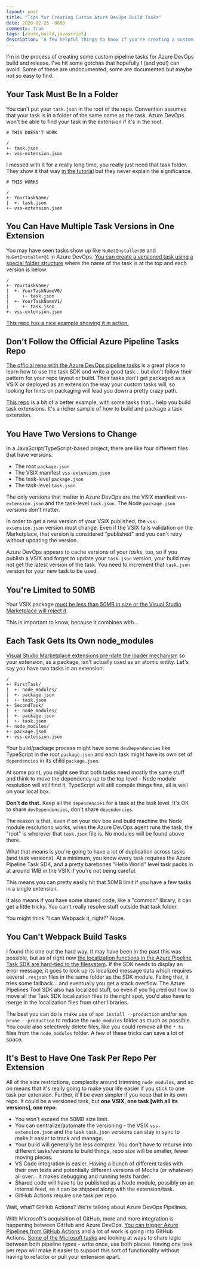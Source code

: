 ```yaml
---
layout: post
title: "Tips for Creating Custom Azure DevOps Build Tasks"
date: 2020-02-25 -0800
comments: true
tags: [azure,build,javascript]
description: "A few helpful things to know if you're creating a custom build task for Azure DevOps pipelines."
---
```


I'm in the process of creating some custom pipeline tasks for Azure DevOps build and release. I've hit some gotchas that hopefully I (and you!) can avoid. Some of these are undocumented, some are documented but maybe not so easy to find.

## Your Task Must Be In a Folder

You can't put your `task.json` in the root of the repo. Convention assumes that your task is in a folder of the same name as the task. Azure DevOps won't be able to find your task in the extension if it's in the root.

```text
# THIS DOESN'T WORK

/
+- task.json
+- vss-extension.json
```

I messed with it for a really long time, you really just need that task folder. They show it that way [in the tutorial](https://docs.microsoft.com/en-us/azure/devops/extend/develop/add-build-task?view=azure-devops) but they never explain the significance.

```text
# THIS WORKS

/
+- YourTaskName/
|  +- task.json
+- vss-extension.json
```

## You Can Have Multiple Task Versions in One Extension

You may have seen tasks show up like `NuGetInstaller@0` and `NuGetInstaller@1` in Azure DevOps. [You can create a versioned task using a special folder structure](https://docs.microsoft.com/en-us/azure/devops/extend/develop/integrate-build-task?view=azure-devops) where the name of the task is at the top and each version is below:

```text
/
+- YourTaskName/
|  +- YourTaskNameV0/
|     +- task.json
|  +- YourTaskNameV1/
|     +- task.json
+- vss-extension.json
```

[This repo has a nice example showing it in action.](https://github.com/jessehouwing/azure-pipelines-demo-ping-task/blob/master/vss-extension.multipingtask.json)

## Don't Follow the Official Azure Pipeline Tasks Repo

[The official repo with the Azure DevOps pipeline tasks](https://github.com/microsoft/azure-pipelines-tasks) is a great place to learn how to use the task SDK and write a good task... but don't follow their pattern for your repo layout or build. Their tasks don't get packaged as a VSIX or deployed as an extension the way your custom tasks will, so looking for hints on packaging will lead you down a pretty crazy path.

[This repo](https://github.com/microsoft/azure-devops-extension-tasks) is a bit of a better example, with some tasks that... help you build task extensions. It's a richer sample of how to build and package a task extension.

## You Have Two Versions to Change

In a JavaScript/TypeScript-based project, there are like four different files that have versions:

- The root `package.json`
- The VSIX manifest `vss-extension.json`
- The task-level `package.json`
- The task-level `task.json`

The only versions that matter in Azure DevOps are the VSIX manifest `vss-extension.json` and the task-level `task.json`. The Node `package.json` versions don't matter.

In order to get a new version of your VSIX published, the `vss-extension.json` version must change. Even if the VSIX fails validation on the Marketplace, that version is considered "published" and you can't retry without updating the version.

Azure DevOps appears to cache versions of your _tasks_, too, so if you publish a VSIX and forget to update your `task.json` version, your build may not get the latest version of the task. You need to increment that `task.json` version for your new task to be used.

## You're Limited to 50MB

Your VSIX package [must be less than 50MB in size or the Visual Studio Marketplace will reject it](https://docs.microsoft.com/en-us/azure/devops/extend/publish/overview?view=azure-devops#check-package-size).

This is important to know, because it combines with...

## Each Task Gets Its Own node_modules

[Visual Studio Marketplace extensions pre-date the loader mechanism](https://github.com/microsoft/azure-pipelines-task-lib/issues/485#issuecomment-590568830) so your extension, as a package, isn't actually used as an atomic entity. Let's say you have two tasks in an extension:

```text
/
+- FirstTask/
|  +- node_modules/
|  +- package.json
|  +- task.json
+- SecondTask/
|  +- node_modules/
|  +- package.json
|  +- task.json
+- node_modules/
+- package.json
+- vss-extension.json
```

Your build/package process might have some `devDependencies` like TypeScript in the root `package.json` and each task might have its own set of `dependencies` in its child `package.json`.

At some point, you might see that both tasks need mostly the same stuff and think to move the dependency up to the top level - Node module resolution will still find it, TypeScript will still compile things fine, all is well on your local box.

**Don't do that.** Keep all the `dependencies` for a task at the task level. It's OK to share `devDependencies`, don't share `dependencies`.

The reason is that, even if on your dev box and build machine the Node module resolutiono works, when the Azure DevOps agent runs the task, the "root" is wherever that `task.json` file is. No modules will be found above there.

What that means is you're going to have a lot of duplication across tasks (and task versions). At a minimum, you know every task requires the Azure Pipeline Task SDK, and a pretty barebones "Hello World" level task packs in at around 1MB in the VSIX if you're not being careful.

This means you can pretty easily hit that 50MB limit if you have a few tasks in a single extension.

It also means if you have some shared code, like a "common" library, it can get a little tricky. You can't really resolve stuff outside that task folder.

You might think "I can Webpack it, right?" Nope.

## You Can't Webpack Build Tasks

I found this one out the hard way. It may have been in the past this was possible, but as of right now [the localization functions in the Azure Pipeline Task SDK are hard-tied to the filesystem](https://github.com/microsoft/azure-pipelines-task-lib/blob/34e17f6ca02c256bcb4e121880f6d4b7da65eed2/node/internal.ts#L183). If the SDK needs to display an error message, it goes to look up its localized message data which requires several `.resjson` files in the same folder as the SDK module. Failing that, it tries some fallback... and eventually you get a stack overflow. The Azure Pipelines Tool SDK also has localized stuff, so even if you figured out how to move all the Task SDK localization files to the right spot, you'd also have to merge in the localization files from other libraries.

The best you can do is make use of `npm install --production` and/or `npm prune --production` to reduce the `node_modules` folder as much as possible. You could also selectively delete files, like you could remove all the `*.ts` files from the `node_modules` folder. A few of these tricks can save a lot of space.

## It's Best to Have One Task Per Repo Per Extension

All of the size restrictions, complexity around trimming `node_modules`, and so on means that it's really going to make your life easier if you stick to one task per extension. Further, it'll be even simpler if you keep that in its own repo. It could be a versioned task, but **one VSIX, one task [with all its versions], one repo**.

- You won't exceed the 50MB size limit.
- You can centralize/automate the versioning - the VSIX `vss-extension.json` and the task `task.json` versions can stay in sync to make it easier to track and manage.
- Your build will generally be less complex. You don't have to recurse into different tasks/versions to build things, repo size will be smaller, fewer moving pieces.
- VS Code integration is easier. Having a bunch of different tasks with their own tests and potentially different versions of Mocha (or whatever) all over... it makes debugging and running tests harder.
- Shared code will have to be published as a Node module, possibly on an internal feed, so it can be shipped along with the extension/task.
- GitHub Actions require one task per repo.

Wait, what? GitHub Actions? We're talking about Azure DevOps Pipelines.

With Microsoft's acquisition of GitHub, more and more integration is happening between GitHub and Azure DevOps. [You can trigger Azure Pipelines from GitHub Actions](https://docs.microsoft.com/en-us/azure/devops/release-notes/2019/sprint-161-update) and a lot of work is going into GitHub Actions. [Some of the Microsoft tasks](https://github.com/microsoft/azure-pipelines-task-lib/issues/485#issuecomment-590577367) are looking at ways to share logic between both pipeline types - write once, use both places. Having one task per repo will make it easier to support this sort of functionality without having to refactor or pull your extension apart.

